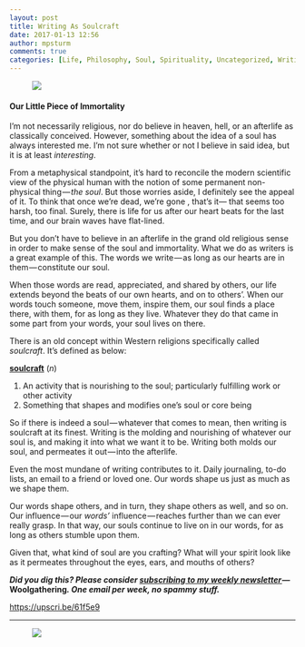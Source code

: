 ```yaml
---
layout: post
title: Writing As Soulcraft
date: 2017-01-13 12:56
author: mpsturm
comments: true
categories: [Life, Philosophy, Soul, Spirituality, Uncategorized, Writing]
---
```



<figure>

<img src="https://mikesturmblog.files.wordpress.com/2017/01/1707d-18rkaibfq0l-jaaxaemxs5a.jpeg">
</figure>

<h4>Our Little Piece of Immortality</h4>
<p>I’m not necessarily religious, nor do believe in heaven, hell, or an afterlife as classically conceived. However, something about the idea of a soul has always interested me. I’m not sure whether or not I believe in said idea, but it is at least <em>interesting</em>.</p>
<p>From a metaphysical standpoint, it’s hard to reconcile the modern scientific view of the physical human with the notion of some permanent non-physical thing — <em>the soul</em>. But those worries aside, I definitely see the appeal of it. To think that once we’re dead, we’re gone , that’s it— that seems too harsh, too final. Surely, there is life for us after our heart beats for the last time, and our brain waves have flat-lined.</p>
<p>But you don’t have to believe in an afterlife in the grand old religious sense in order to make sense of the soul and immortality. What we do as writers is a great example of this. The words we write — as long as our hearts are in them — constitute our soul.</p>
<p>When those words are read, appreciated, and shared by others, our life extends beyond the beats of our own hearts, and on to others’. When our words touch someone, move them, inspire them, our soul finds a place there, with them, for as long as they live. Whatever they do that came in some part from your words, your soul lives on there.</p>
<p>There is an old concept within Western religions specifically called <em>soulcraft</em>. It’s defined as below:</p>
<p><a href="http://amzn.to/2jBtTox" target="_blank"><strong>soulcraft</strong></a> ‎(<em>n</em>)</p>
<ol>
<li>An activity that is nourishing to the soul; particularly fulfilling work or other activity</li>
<li>Something that shapes and modifies one’s soul or core being</li>
</ol>
<p>So if there is indeed a soul — whatever that comes to mean, then writing is soulcraft at its finest. Writing is the molding and nourishing of whatever our soul is, and making it into what we want it to be. Writing both molds our soul, and permeates it out — into the afterlife.</p>
<p>Even the most mundane of writing contributes to it. Daily journaling, to-do lists, an email to a friend or loved one. Our words shape us just as much as we shape them.</p>
<p>Our words shape others, and in turn, they shape others as well, and so on. Our influence — our <em>words’</em> influence — reaches further than we can ever really grasp. In that way, our souls continue to live on in our words, for as long as others stumble upon them.</p>
<p>Given that, what kind of soul are you crafting? What will your spirit look like as it permeates throughout the eyes, ears, and mouths of others?</p>
<p><strong><em>Did you dig this? Please consider </em></strong><a href="http://tinyletter.com/mike_sturm" target="_blank"><strong><em>subscribing to my weekly newsletter </em></strong></a><strong><em>— </em>Woolgathering<em>. One email per week, no spammy stuff.</em></strong></p>
<a href="https://upscri.be/61f5e9">https://upscri.be/61f5e9</a>

<hr>
<figure>

<a href="https://writingcooperative.com/become-a-writing-cooperative-member-430899ada7e2#.z2sp9n5j6"><img src="https://mikesturmblog.files.wordpress.com/2017/01/94316-1cd7jyj2xulzlmomxwcbggg.png"></a>
</figure>
